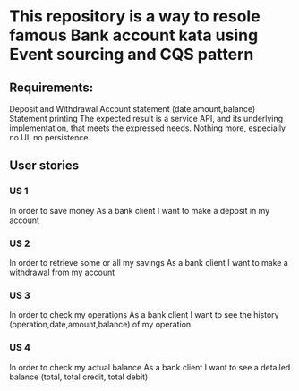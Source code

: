 # This repository is a way to resole famous Bank account kata using Event sourcing and CQS pattern

## Requirements:

Deposit and Withdrawal Account statement (date,amount,balance)
Statement printing The expected result is a service API, and its underlying implementation, that meets the expressed
needs. Nothing more, especially no UI, no persistence.

## User stories

### US 1

In order to save money As a bank client I want to make a deposit in my account

### US 2

In order to retrieve some or all my savings As a bank client I want to make a withdrawal from my account

### US 3

In order to check my operations As a bank client I want to see the history (operation,date,amount,balance) of my
operation

### US 4

In order to check my actual balance As a bank client I want to see a detailed balance (total, total credit, total debit)
